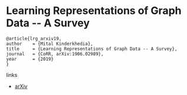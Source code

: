 # Learning Representations of Graph Data -- A Survey

```
@article{lrg_arxiv19,
author    = {Mital Kinderkhedia},
title     = {Learning Representations of Graph Data -- A Survey},
journal   = {CoRR, arXiv:1906.02989},
year      = {2019}
}
```

links
- [arXiv](https://arxiv.org/abs/1906.02989)
